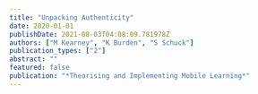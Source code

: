 ```yaml
---
title: "Unpacking Authenticity"
date: 2020-01-01
publishDate: 2021-08-03T04:08:09.781978Z
authors: ["M Kearney", "K Burden", "S Schuck"]
publication_types: ["2"]
abstract: ""
featured: false
publication: "*Theorising and Implementing Mobile Learning*"
---
```


